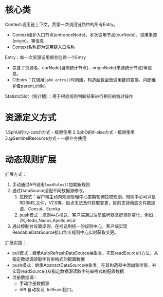 # 核心类
Context:调用链上下文，贯穿一次调用链路中的所有Entry。
- Context维护入口节点(entranceNode)，本次调用节点(curNode)，调用来源(origin)。等信息
- Context名称即为调用链入口名称

Entry：每一次资源调用都会创建一个Entry
- 包含了资源名、curNode(当前统计节点)、originNode(来源统计节点)等信息。
- CtEntry：在调用`SphU.entry()`时创建，构造函数会做调用链的变换，内部维护着parent,child。

StatisticSlot（统计槽）：用于根据规则判断结果进行相应的统计操作



# 资源定义方式
1.SphU的try-catch方式 - 框架使用
2.SphO的if-else方式 - 框架使用
3.@SentinelResource方式 - 一般业务使用


# 动态规则扩展
扩展方式：
1. 手动通过API调用`loadRules()`加载新规则
2. 通过DataSource适配不同数据源修改。
   1. 拉模式：客户端主动向规则管理中心定期轮询拉取规则。规则中心可以是RDBMS,文件，VCS等。缺点无法及时获取变更，目前支持动态文件数据源、Consul、Eureka
   2. push模式：规则中心推送，客户端通过注册监听器坚挺规则变化，例如：ZK,Redis,Nacos,Apollo,etcd
3. 通过控制台设置规则，在推送到统一的规则中心，客户端实现 ReadableDataSource接口监听规则中心实时获取变更。

扩展实践：
- pull模式：继承AutoRefreshDataSource抽象类，实现readSource()方法，从指定数据源读取字符串格式的配置数据
- push模式：继承AbstractDataSource抽象类，在其构造器中添加监听器，并实现readSource()从指定数据源读取字符串格式的配置数据
- 注册数据源：
  - 手动注册数据源
  - SPI 自动发现: InitFunc接口。